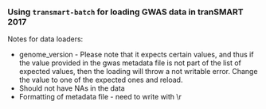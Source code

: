 ### Using `transmart-batch` for loading GWAS data in tranSMART 2017

Notes for data loaders:
* genome_version - Please note that it expects certain values, and thus if the value provided in the
gwas metadata file is not part of the list of expected values, then the loading will throw a not writable error. 
Change the value to one of the expected ones and reload.
* Should not have NAs in the data
* Formatting of metadata file - need to write with \r
